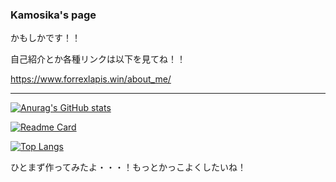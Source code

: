 ### Kamosika's page

かもしかです！！

自己紹介とか各種リンクは以下を見てね！！

https://www.forrexlapis.win/about_me/

---

[![Anurag's GitHub stats](https://github-readme-stats.vercel.app/api?username=kamosika179&show_icons=true&theme=radical)](https://github.com/anuraghazra/github-readme-stats)

[![Readme Card](https://github-readme-stats.vercel.app/api/pin/?username=kamosika179&repo=100-days-of-code)](https://github.com/kamosika179/100-days-of-code)

[![Top Langs](https://github-readme-stats.vercel.app/api/top-langs/?username=anuraghazra)](https://github.com/anuraghazra/github-readme-stats)

ひとまず作ってみたよ・・・！もっとかっこよくしたいね！
